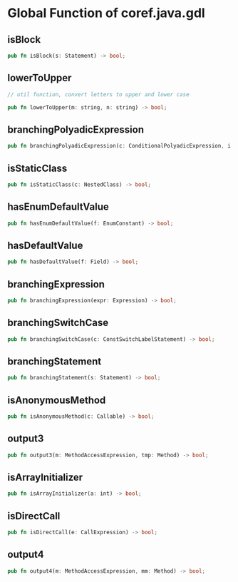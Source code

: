# Global Function of coref.java.gdl

## isBlock

```rust
pub fn isBlock(s: Statement) -> bool;
```
## lowerToUpper

```java
// util function, convert letters to upper and lower case
```
```rust
pub fn lowerToUpper(m: string, n: string) -> bool;
```
## branchingPolyadicExpression

```rust
pub fn branchingPolyadicExpression(c: ConditionalPolyadicExpression, i: int) -> bool;
```
## isStaticClass

```rust
pub fn isStaticClass(c: NestedClass) -> bool;
```
## hasEnumDefaultValue

```rust
pub fn hasEnumDefaultValue(f: EnumConstant) -> bool;
```
## hasDefaultValue

```rust
pub fn hasDefaultValue(f: Field) -> bool;
```
## branchingExpression

```rust
pub fn branchingExpression(expr: Expression) -> bool;
```
## branchingSwitchCase

```rust
pub fn branchingSwitchCase(c: ConstSwitchLabelStatement) -> bool;
```
## branchingStatement

```rust
pub fn branchingStatement(s: Statement) -> bool;
```
## isAnonymousMethod

```rust
pub fn isAnonymousMethod(c: Callable) -> bool;
```
## output3

```rust
pub fn output3(m: MethodAccessExpression, tmp: Method) -> bool;
```
## isArrayInitializer

```rust
pub fn isArrayInitializer(a: int) -> bool;
```
## isDirectCall

```rust
pub fn isDirectCall(e: CallExpression) -> bool;
```
## output4

```rust
pub fn output4(m: MethodAccessExpression, mm: Method) -> bool;
```
